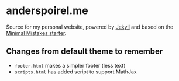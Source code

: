 # anderspoirel.me

Source for my personal website, powered by [Jekyll](https://jekyllrb.com/) and based on the [Minimal Mistakes starter](https://github.com/mmistakes/mm-github-pages-starter).


## Changes from default theme to remember

- `footer.html` makes a simpler footer (less text)
- `scripts.html` has added script to support MathJax